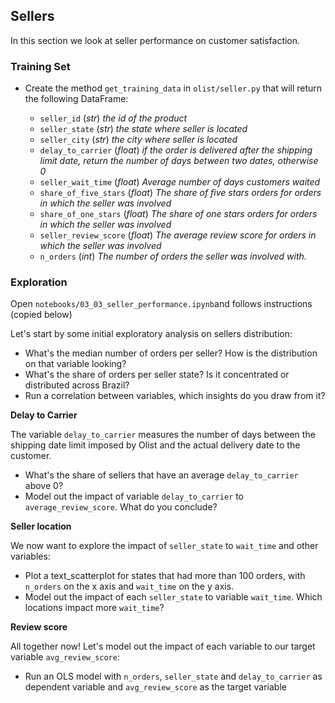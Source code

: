 ## Sellers

In this section we look at seller performance on customer satisfaction.

### Training Set

- Create the method `get_training_data` in `olist/seller.py` that will return the following DataFrame:

  - `seller_id` (_str_) _the id of the product_
  - `seller_state` (_str_) _the state where seller is located_
  - `seller_city` (_str_) _the city where seller is located_
  - `delay_to_carrier` (_float_) _if the order is delivered after the shipping limit date, return the number of days between two dates, otherwise 0_
  - `seller_wait_time` (_float_) _Average number of days customers waited_
  - `share_of_five_stars` (_float_) _The share of five stars orders for orders in which the seller was involved_
  - `share_of_one_stars` (_float_) _The share of one stars orders for orders in which the seller was involved_
  - `seller_review_score` (_float_) _The average review score for orders in which the seller was involved_
  - `n_orders` (_int_) _The number of orders the seller was involved with._

### Exploration

Open `notebooks/03_03_seller_performance.ipynb`and follows instructions (copied below)

Let's start by some initial exploratory analysis on sellers distribution:

- What's the median number of orders per seller? How is the distribution on that variable looking?
- What's the share of orders per seller state? Is it concentrated or distributed across Brazil?
- Run a correlation between variables, which insights do you draw from it?

**Delay to Carrier**

The variable `delay_to_carrier` measures the number of days between the shipping date limit imposed by Olist and the actual delivery date to the customer.

- What's the share of sellers that have an average `delay_to_carrier` above 0?
- Model out the impact of variable `delay_to_carrier` to `average_review_score`. What do you conclude?

**Seller location**

We now want to explore the impact of `seller_state` to `wait_time` and other variables:

- Plot a text_scatterplot for states that had more than 100 orders, with `n_orders` on the x axis and `wait_time` on the y axis.
- Model out the impact of each `seller_state` to variable `wait_time`. Which locations impact more `wait_time`?

**Review score**

All together now! Let's model out the impact of each variable to our target variable `avg_review_score`:

- Run an OLS model with `n_orders`, `seller_state` and `delay_to_carrier` as dependent variable and `avg_review_score` as the target variable
